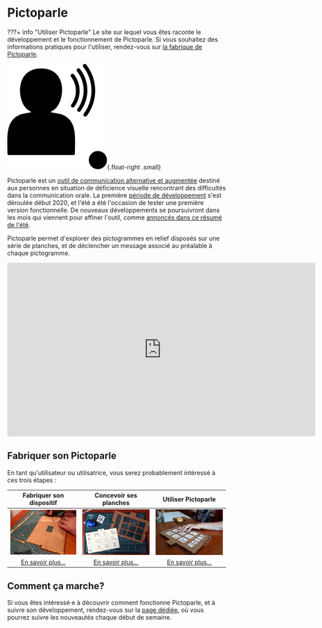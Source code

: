 # Pictoparle

???+ info "Utiliser Pictoparle"
    Le site sur lequel vous êtes raconte le développement et le fonctionnement de Pictoparle. Si vous souhaitez des informations pratiques pour l'utiliser, rendez-vous sur 
    [la fabrique de Pictoparle](https://jmtrivial.github.io/pictoparle-fabrique/web/).

![Logo de Pictoparle, silhouette parlante](img/pictoparle-icon.svg){.float-right .small}



Pictoparle est un [outil de communication alternative et augmentée](caa.md) destiné aux personnes en situation de déficience visuelle rencontrant des difficultés dans la communication orale.
La première [période de développement](avancee.md) s'est déroulée début 2020, et l'été a été l'occasion de tester
une première version fonctionnelle. De nouveaux développements se poursuivront dans les mois qui viennent pour affiner 
l'outil, comme [annoncés dans ce résumé de l'été](https://blog.jmtrivial.info/2020/10/04/pictoparle-saison-2/).

Pictoparle permet d'explorer des pictogrammes en relief disposés sur une série de planches, et de déclencher un message associé au préalable à chaque pictogramme. 

<div class="center"><iframe width="710" height="400" src="https://www.youtube.com/embed/oVPHKjqLtiY" frameborder="0" allow="accelerometer; autoplay; encrypted-media; gyroscope; picture-in-picture" allowfullscreen></iframe></div>


## Fabriquer son Pictoparle

En tant qu'utilisateur ou utilisatrice, vous serez probablement intéressé à ces trois étapes :


| Fabriquer son dispositif | Concevoir ses planches | Utiliser Pictoparle |
|:--------------------------:|:---------------------------------------:|:------------------------:|
| ![boîtier](img/assemblage-crop.jpg) | ![fabriquer ses planches](img/assemblage-planche-crop.jpg) | ![utiliser Pictoparle](img/utilisation-repas-crop.jpg) |
| [En savoir plus...](fabrication.md) | [En savoir plus...](conception-planches.md) | [En savoir plus...](utilisation.md) |



## Comment ça marche?

Si vous êtes intéressé·e à découvrir comment fonctionne Pictoparle, et à suivre son développement, rendez-vous sur la [page dédiée](avancee.md), où vous pourrez suivre les nouveautés chaque début de semaine.
